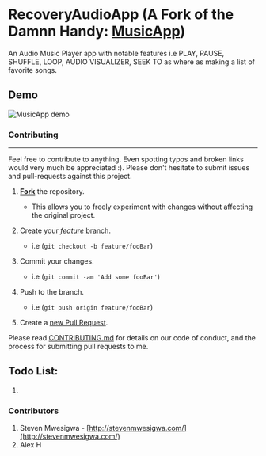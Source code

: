 RecoveryAudioApp (A Fork of the Damnn Handy: [MusicApp](https://github.com/steven7mwesigwa/MusicApp/))
===================================

An Audio Music Player app with notable features i.e PLAY, PAUSE, SHUFFLE, LOOP, AUDIO VISUALIZER, SEEK TO as where as making a list of favorite songs.

Demo
----
![MusicApp demo](Readme_images/demo.gif "MusicApp demo")

### Contributing

---

Feel free to contribute to anything. Even spotting typos and broken links would very much be appreciated :).
Please don't hesitate to submit issues and pull-requests against this project.

1. **[Fork](https://github.com/steven7mwesigwa/MusicApp/fork)** the repository.

    * This allows you to freely experiment with changes without affecting the original project.

2. Create your [*feature* branch](https://help.github.com/articles/creating-and-deleting-branches-within-your-repository).

    * i.e  (`git checkout -b feature/fooBar`)

3. Commit your changes.

    * i.e  (`git commit -am 'Add some fooBar'`)

4. Push to the branch.

    * i.e  (`git push origin feature/fooBar`)

5. Create a [new Pull Request](https://help.github.com/articles/using-pull-requests/).

Please read [CONTRIBUTING.md](/CONTRIBUTING.md) for details on our code of conduct, and the process for submitting pull requests to me.

## Todo List:

1. 


### Contributors
1. Steven Mwesigwa - [http://stevenmwesigwa.com/](http://stevenmwesigwa.com/)
2. Alex H

